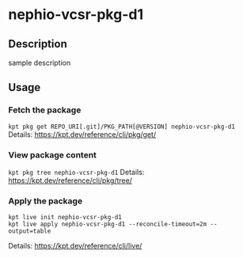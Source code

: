 # nephio-vcsr-pkg-d1

## Description
sample description

## Usage

### Fetch the package
`kpt pkg get REPO_URI[.git]/PKG_PATH[@VERSION] nephio-vcsr-pkg-d1`
Details: https://kpt.dev/reference/cli/pkg/get/

### View package content
`kpt pkg tree nephio-vcsr-pkg-d1`
Details: https://kpt.dev/reference/cli/pkg/tree/

### Apply the package
```
kpt live init nephio-vcsr-pkg-d1
kpt live apply nephio-vcsr-pkg-d1 --reconcile-timeout=2m --output=table
```
Details: https://kpt.dev/reference/cli/live/
